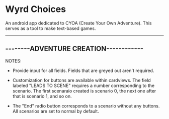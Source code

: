 # Wyrd Choices
An android app dedicated to CYOA (Create Your Own Adventure). This serves as a tool to make text-based games.


--------------------------------------
--------ADVENTURE CREATION------------
--------------------------------------
NOTES:
- Provide input for all fields. Fields that are greyed out aren't required.

- Customization for buttons are available within cardviews. The field labeled "LEADS TO SCENE" requires a number corresponding to the scenario. 
  The first scenaraio created is scenario 0, the next one after that is scenario 1, and so on.

- The "End" radio button corresponds to a scenario without any buttons. All scenarios are set to normal by default.
